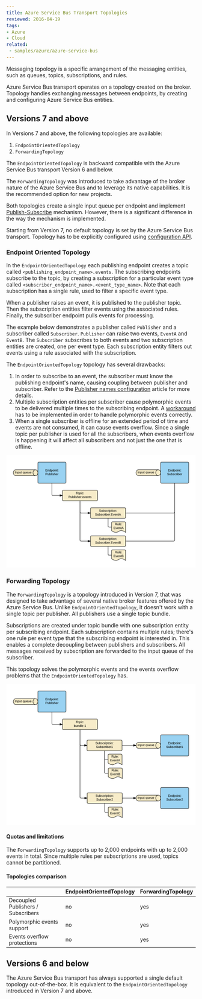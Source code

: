 ```yaml
---
title: Azure Service Bus Transport Topologies
reviewed: 2016-04-19
tags:
- Azure
- Cloud
related:
 - samples/azure/azure-service-bus
---
```


Messaging topology is a specific arrangement of the messaging entities, such as queues, topics, subscriptions, and rules.

Azure Service Bus transport operates on a topology created on the broker. Topology handles exchanging messages between endpoints, by creating and configuring Azure Service Bus entities.


## Versions 7 and above

In Versions 7 and above, the following topologies are available:

 1. `EndpointOrientedTopology`
 1. `ForwardingTopology`

The `EndpointOrientedTopology` is backward compatible with the Azure Service Bus transport Version 6 and below.

The `ForwardingTopology` was introduced to take advantage of the broker nature of the Azure Service Bus and to leverage its native capabilities. It is the recommended option for new projects.

Both topologies create a single input queue per endpoint and implement [Publish-Subscribe](/nservicebus/messaging/publish-subscribe/) mechanism. However, there is a significant difference in the way the mechanism is implemented.

Starting from Version 7, no default topology is set by the Azure Service Bus transport. Topology has to be explicitly configured using [configuration API](/nservicebus/azure-service-bus/configuration/full.md).


### Endpoint Oriented Topology

In the `EndpointOrientedTopology` each publishing endpoint creates a topic called `<publishing_endpoint_name>.events`. The subscribing endpoints subscribe to the topic, by creating a subscription for a particular event type called `<subscriber_endpoint_name>.<event_type_name>`. Note that each subscription has a single rule, used to filter a specific event type.

When a publisher raises an event, it is published to the publisher topic. Then the subscription entities filter events using the associated rules. Finally, the subscriber endpoint pulls events for processing.

The example below demonstrates a publisher called `Publisher` and a subscriber called `Subscriber`. `Publisher` can raise two events, `EventA` and `EventB`. The `Subscriber` subscribes to both events and two subscription entities are created, one per event type. Each subscription entity filters out events using a rule associated with the subscription.

The `EndpointOrientedTopology` topology has several drawbacks:

 1. In order to subscribe to an event, the subscriber must know the publishing endpoint's name, causing coupling between publisher and subscriber. Refer to the [Publisher names configuration](/nservicebus/azure-service-bus/publisher-names-configuration.md) article for more details.
 1. Multiple subscription entities per subscriber cause polymorphic events to be delivered multiple times to the subscribing endpoint. A [workaround](/samples/azure/polymorphic-events-asb/) has to be implemented in order to  handle polymorphic events correctly.
 1. When a single subscriber is offline for an extended period of time and events are not consumed, it can cause events overflow. Since a single topic per publisher is used for all the subscribers, when events overflow is happening it will affect all subscribers and not just the one that is offline.

![EndpointOrientedTopology](endpoint-oriented-topology.png "width=50%")


### Forwarding Topology

The `ForwardingTopology` is a topology introduced in Version 7, that was designed to take advantage of several native broker features offered by the Azure Service Bus. Unlike `EndpointOrientedTopology`, it doesn't work with a single topic per publisher. All publishers use a single topic bundle.

Subscriptions are created under topic bundle with one subscription entity per subscribing endpoint. Each subscription contains multiple rules; there's one rule per event type that the subscribing endpoint is interested in. This enables a complete decoupling between publishers and subscribers. All messages received by subscription are forwarded to the input queue of the subscriber.

This topology solves the polymorphic events and the events overflow problems that the `EndpointOrientedTopology` has.

![ForwardingTopology](forwarding-topology.png "width=50%")


#### Quotas and limitations

The `ForwardingTopology` supports up to 2,000 endpoints with up to 2,000 events in total. Since multiple rules per subscriptions are used, topics cannot be partitioned.


#### Topologies comparison

|                                    | EndpointOrientedTopology  | ForwardingTopology |
|------------------------------------|---------------------------|--------------------|
| Decoupled Publishers / Subscribers | no                        | yes                |
| Polymorphic events support         | no                        | yes                |
| Events overflow protections        | no                        | yes                |


## Versions 6 and below

The Azure Service Bus transport has always supported a single default topology out-of-the-box. It is equivalent to the `EndpointOrientedTopology` introduced in Version 7 and above.
